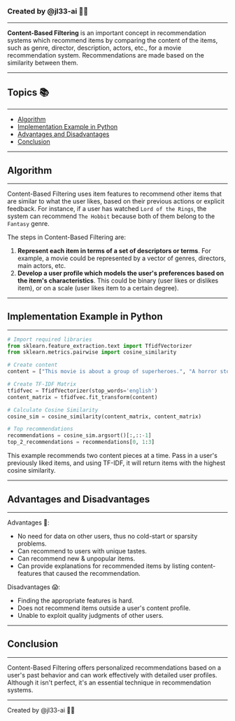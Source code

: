 ### Created by @jl33-ai 👦🏻

---

**Content-Based Filtering** is an important concept in recommendation systems which recommend items by comparing the content of the items, such as genre, director, description, actors, etc., for a movie recommendation system. Recommendations are made based on the similarity between them.

---

## Topics 📚

---

- [Algorithm](#algorithm)
- [Implementation Example in Python](#implementation-example-in-python)
- [Advantages and Disadvantages](#advantages-and-disadvantages)
- [Conclusion](#conclusion)

---

## Algorithm

---

Content-Based Filtering uses item features to recommend other items that are similar to what the user likes, based on their previous actions or explicit feedback. For instance, if a user has watched `Lord of the Rings`, the system can recommend `The Hobbit` because both of them belong to the `Fantasy` genre.

The steps in Content-Based Filtering are:

1. **Represent each item in terms of a set of descriptors or terms**. For example, a movie could be represented by a vector of genres, directors, main actors, etc.
2. **Develop a user profile which models the user's preferences based on the item's characteristics**. This could be binary (user likes or dislikes item), or on a scale (user likes item to a certain degree). 

---

## Implementation Example in Python

---

```python
# Import required libraries
from sklearn.feature_extraction.text import TfidfVectorizer
from sklearn.metrics.pairwise import cosine_similarity

# Create content
content = ["This movie is about a group of superheroes.", "A horror story with ghosts.", "A romantic drama set in New York."]

# Create TF-IDF Matrix
tfidfvec = TfidfVectorizer(stop_words='english')
content_matrix = tfidfvec.fit_transform(content)

# Calculate Cosine Similarity
cosine_sim = cosine_similarity(content_matrix, content_matrix)

# Top recommendations
recommendations = cosine_sim.argsort()[:,::-1]
top_2_recommendations = recommendations[0, 1:3]
```
This example recommends two content pieces at a time. Pass in a user's previously liked items, and using TF-IDF, it will return items with the highest cosine similarity.

---

## Advantages and Disadvantages

---

Advantages 🎉:

- No need for data on other users, thus no cold-start or sparsity problems.
- Can recommend to users with unique tastes.
- Can recommend new & unpopular items.
- Can provide explanations for recommended items by listing content-features that caused the recommendation.

Disadvantages 😱:

- Finding the appropriate features is hard.
- Does not recommend items outside a user's content profile.
- Unable to exploit quality judgments of other users.

---

## Conclusion

---

Content-Based Filtering offers personalized recommendations based on a user's past behavior and can work effectively with detailed user profiles. Although it isn't perfect, it's an essential technique in recommendation systems. 

---

Created by @jl33-ai 👦🏻
